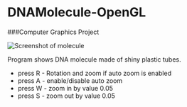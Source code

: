 # DNAMolecule-OpenGL
###Computer Graphics Project

![Screenshot of molecule](https://i.ibb.co/rM6vn2d/dna-opengl.png)

Program shows DNA molecule made of shiny plastic tubes.

* press R - Rotation and zoom if auto zoom is enabled
* press A - enable/disable auto zoom
* press W - zoom in by value 0.05
* press S - zoom out by value 0.05
